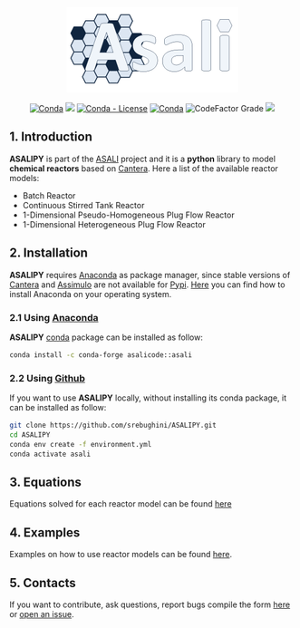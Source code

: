 <p align="center">
  <a href="https://srebughini.github.io/ASALI/"><img src="https://github.com/srebughini/ASALI/blob/94b02810504e62c5b5ab0b96ef8c515bec3353e0/GUI/Ubuntu/src/resources/images/BigLogo.png"/></a>
</p>
<p align="center">
  <a href="https://anaconda.org/ASALIcode/asali"><img alt="Conda" src="https://img.shields.io/conda/pn/asalicode/asali?color=orange&style=popout-square"></a>
  <a href="https://anaconda.org/asalicode/asali"><img src="https://anaconda.org/asalicode/asali/badges/version.svg" /></a>
  <a href="https://anaconda.org/ASALIcode/asali"><img alt="Conda - License" src="https://img.shields.io/conda/l/asalicode/asali?style=popout-square"></a>
  <a href="https://anaconda.org/ASALIcode/asali"><img alt="Conda" src="https://img.shields.io/conda/dn/asalicode/asali?style=popout-square"></a>
  <img alt="CodeFactor Grade" src="https://img.shields.io/codefactor/grade/github/srebughini/ASALIPY?style=flat-square">
  <a href="https://github.com/srebughini/ASALIPY/stargazers"><img src="https://img.shields.io/github/stars/srebughini/ASALIPY.svg?style=popout-square"></a>
</p>

## 1. Introduction
**ASALIPY** is part of the [ASALI](https://github.com/srebughini/ASALI) project and it is a **python** library to model **chemical reactors** based on [Cantera](https://cantera.org/). Here a list of the available reactor models:
* Batch Reactor
* Continuous Stirred Tank Reactor
* 1-Dimensional Pseudo-Homogeneous Plug Flow Reactor
* 1-Dimensional Heterogeneous Plug Flow Reactor

## 2. Installation
**ASALIPY** requires [Anaconda](https://www.anaconda.com/) as package manager, since stable versions of [Cantera](https://cantera.org/) and [Assimulo](https://jmodelica.org/assimulo/) 
are not available for [Pypi](https://pypi.org/). [Here](https://www.anaconda.com/products/individual) you can find how to install Anaconda on your operating system.  
### 2.1 Using [Anaconda](https://www.anaconda.com/)
**ASALIPY** [conda](https://www.anaconda.com/) package can be installed as follow:  
```bash
conda install -c conda-forge asalicode::asali
```  
### 2.2 Using [Github](https://github.com/srebughini/ASALIPY.git)
If you want to use **ASALIPY** locally, without installing its conda package, it can be installed as follow:  
```bash
git clone https://github.com/srebughini/ASALIPY.git
cd ASALIPY
conda env create -f environment.yml
conda activate asali
```  
## 3. Equations
Equations solved for each reactor model can be found [here](EQUATIONS.md)

## 4. Examples
Examples on how to use reactor models can be found [here](EXAMPLES.md).

## 5. Contacts
If you want to contribute, ask questions, report bugs compile the form [here](https://srebughini.github.io/ASALI/pages/contacts/) or [open an issue](https://github.com/srebughini/ASALIPY/issues).
